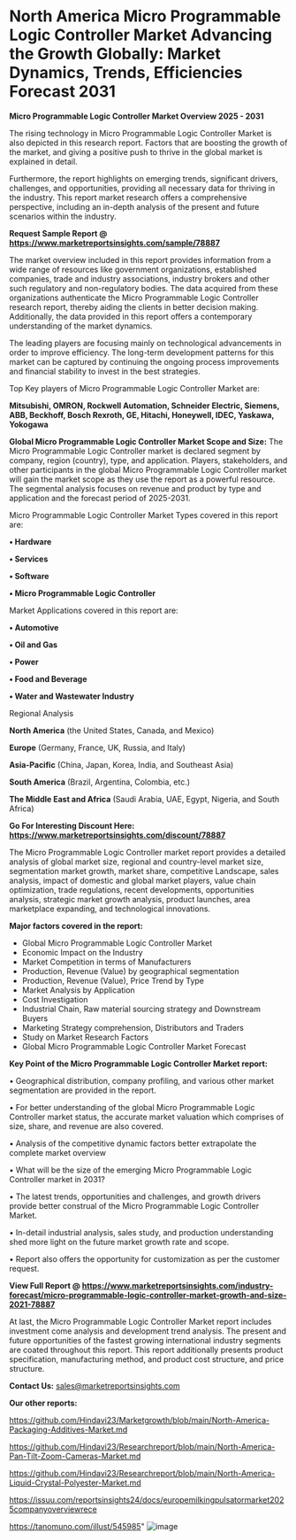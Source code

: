 # North America Micro Programmable Logic Controller Market Advancing the Growth Globally: Market Dynamics, Trends, Efficiencies Forecast 2031

<Strong> Micro Programmable Logic Controller Market Overview 2025 - 2031</strong>

The rising technology in Micro Programmable Logic Controller Market is also depicted in this research report. Factors that are boosting the growth of the market, and giving a positive push to thrive in the global market is explained in detail.

Furthermore, the report highlights on emerging trends, significant drivers, challenges, and opportunities, providing all necessary data for thriving in the industry. This report market research offers a comprehensive perspective, including an in-depth analysis of the present and future scenarios within the industry.

<strong>Request Sample Report @ <a href=https://www.marketreportsinsights.com/sample/78887>https://www.marketreportsinsights.com/sample/78887</a></strong>

The market overview included in this report provides information from a wide range of resources like government organizations, established companies, trade and industry associations, industry brokers and other such regulatory and non-regulatory bodies. The data acquired from these organizations authenticate the Micro Programmable Logic Controller research report, thereby aiding the clients in better decision making. Additionally, the data provided in this report offers a contemporary understanding of the market dynamics.

The leading players are focusing mainly on technological advancements in order to improve efficiency. The long-term development patterns for this market can be captured by continuing the ongoing process improvements and financial stability to invest in the best strategies.

Top Key players of Micro Programmable Logic Controller Market are:

<strong>Mitsubishi, OMRON, Rockwell Automation, Schneider Electric, Siemens, ABB, Beckhoff, Bosch Rexroth, GE, Hitachi, Honeywell, IDEC, Yaskawa, Yokogawa</strong>

<strong><b>Global Micro Programmable Logic Controller Market Scope and Size:</b></strong>
The Micro Programmable Logic Controller market is declared segment by company, region (country), type, and application. Players, stakeholders, and other participants in the global Micro Programmable Logic Controller market will gain the market scope as they use the report as a powerful resource. The segmental analysis focuses on revenue and product by type and application and the forecast period of 2025-2031.

Micro Programmable Logic Controller Market Types covered in this report are:

<strong>• Hardware

• Services

• Software

• Micro Programmable Logic Controller</strong>

Market Applications covered in this report are:

<strong>• Automotive

• Oil and Gas

• Power

• Food and Beverage

• Water and Wastewater Industry</strong> 

Regional Analysis

<strong>North America</strong> (the United States, Canada, and Mexico)

<strong>Europe</strong> (Germany, France, UK, Russia, and Italy)

<strong>Asia-Pacific</strong> (China, Japan, Korea, India, and Southeast Asia)

<strong>South America</strong> (Brazil, Argentina, Colombia, etc.)

<strong>The Middle East and Africa</strong> (Saudi Arabia, UAE, Egypt, Nigeria, and South Africa)

<strong>Go For Interesting Discount Here: <a href=https://www.marketreportsinsights.com/discount/78887>https://www.marketreportsinsights.com/discount/78887</a></strong>

The Micro Programmable Logic Controller market report provides a detailed analysis of global market size, regional and country-level market size, segmentation market growth, market share, competitive Landscape, sales analysis, impact of domestic and global market players, value chain optimization, trade regulations, recent developments, opportunities analysis, strategic market growth analysis, product launches, area marketplace expanding, and technological innovations.

<strong><b>Major factors covered in the report:</b></strong>
<ul>
  <li>Global Micro Programmable Logic Controller Market </li>
  <li>Economic Impact on the Industry</li>
  <li>Market Competition in terms of Manufacturers</li>
  <li>Production, Revenue (Value) by geographical segmentation</li>
  <li>Production, Revenue (Value), Price Trend by Type</li>
  <li>Market Analysis by Application</li>
  <li>Cost Investigation</li>
  <li>Industrial Chain, Raw material sourcing strategy and Downstream Buyers</li>
  <li>Marketing Strategy comprehension, Distributors and Traders</li>
  <li>Study on Market Research Factors</li>
  <li>Global Micro Programmable Logic Controller Market Forecast</li>
</ul>

<strong><b>Key Point of the Micro Programmable Logic Controller Market report:</b></strong>

• Geographical distribution, company profiling, and various other market segmentation are provided in the report.

• For better understanding of the global Micro Programmable Logic Controller market status, the accurate market valuation which comprises of size, share, and revenue are also covered.

• Analysis of the competitive dynamic factors better extrapolate the complete market overview

• What will be the size of the emerging Micro Programmable Logic Controller market in 2031?

• The latest trends, opportunities and challenges, and growth drivers provide better construal of the Micro Programmable Logic Controller Market.

• In-detail industrial analysis, sales study, and production understanding shed more light on the future market growth rate and scope.

• Report also offers the opportunity for customization as per the customer request.

<strong><b>View Full Report @ <a href=https://www.marketreportsinsights.com/industry-forecast/micro-programmable-logic-controller-market-growth-and-size-2021-78887>https://www.marketreportsinsights.com/industry-forecast/micro-programmable-logic-controller-market-growth-and-size-2021-78887</a></b></strong>


At last, the Micro Programmable Logic Controller Market report includes investment come analysis and development trend analysis. The present and future opportunities of the fastest growing international industry segments are coated throughout this report. This report additionally presents product specification, manufacturing method, and product cost structure, and price structure.

<strong>Contact Us:</strong>
sales@marketreportsinsights.com

<strong>Our other reports:</strong>

<a href=https://github.com/Hindavi23/Marketgrowth/blob/main/North-America-Packaging-Additives-Market.md>https://github.com/Hindavi23/Marketgrowth/blob/main/North-America-Packaging-Additives-Market.md</a>

<a href=https://github.com/Hindavi23/Researchreport/blob/main/North-America-Pan-Tilt-Zoom-Cameras-Market.md>https://github.com/Hindavi23/Researchreport/blob/main/North-America-Pan-Tilt-Zoom-Cameras-Market.md</a>

<a href=https://github.com/Hindavi23/Researchreport/blob/main/North-America-Liquid-Crystal-Polyester-Market.md>https://github.com/Hindavi23/Researchreport/blob/main/North-America-Liquid-Crystal-Polyester-Market.md</a>

<a href=https://issuu.com/reportsinsights24/docs/europemilkingpulsatormarket2025companyoverviewrece>https://issuu.com/reportsinsights24/docs/europemilkingpulsatormarket2025companyoverviewrece</a>

<a href=https://tanomuno.com/illust/545985>https://tanomuno.com/illust/545985</a>"
![image](https://github.com/user-attachments/assets/482cffef-63a3-4459-8bfe-4910707e6c2b)

